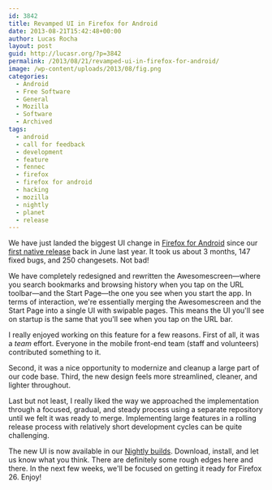 ```yaml
---
id: 3842
title: Revamped UI in Firefox for Android
date: 2013-08-21T15:42:48+00:00
author: Lucas Rocha
layout: post
guid: http://lucasr.org/?p=3842
permalink: /2013/08/21/revamped-ui-in-firefox-for-android/
image: /wp-content/uploads/2013/08/fig.png
categories:
  - Android
  - Free Software
  - General
  - Mozilla
  - Software
  - Archived
tags:
  - android
  - call for feedback
  - development
  - feature
  - fennec
  - firefox
  - firefox for android
  - hacking
  - mozilla
  - nightly
  - planet
  - release
---
```

We have just landed the biggest UI change in [Firefox for
Android](https://play.google.com/store/apps/details?id=org.mozilla.firefox)
since our [first native
release](http://lucasr.org/2012/06/26/new-firefox-for-android-released/) back
in June last year. It took us about 3 months, 147 fixed bugs, and 250
changesets. Not bad!

We have completely redesigned and rewritten the Awesomescreen—where you search
bookmarks and browsing history when you tap on the URL toolbar—and the Start
Page—the one you see when you start the app. In terms of interaction, we're
essentially merging the Awesomescreen and the Start Page into a single UI with
swipable pages. This means the UI you'll see on startup is the same that you'll
see when you tap on the URL bar.

I really enjoyed working on this feature for a few reasons. First of all, it
was a _team_ effort. Everyone in the mobile front-end team (staff and
volunteers) contributed something to it.

Second, it was a nice opportunity to modernize and cleanup a large part of our
code base. Third, the new design feels more streamlined, cleaner, and lighter
throughout.

Last but not least, I really liked the way we approached the implementation
through a focused, gradual, and steady process using a separate repository
until we felt it was ready to merge. Implementing large features in a rolling
release process with relatively short development cycles can be quite
challenging.

The new UI is now available in our [Nightly
builds](http://nightly.mozilla.org/). Download, install, and let us know what
you think. There are definitely some rough edges here and there. In the next
few weeks, we'll be focused on getting it ready for Firefox 26. Enjoy!
